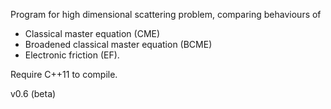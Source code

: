 Program for high dimensional scattering problem, comparing behaviours of 

* Classical master equation (CME)
* Broadened classical master equation (BCME) 
* Electronic friction (EF).

Require C++11 to compile.

v0.6 (beta)
